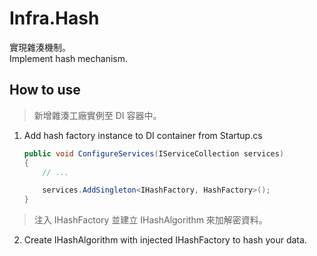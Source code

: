 # Infra.Hash

實現雜湊機制。  
Implement hash mechanism.

## How to use

> 新增雜湊工廠實例至 DI 容器中。

1. Add hash factory instance to DI container from Startup.cs

    ```csharp
    public void ConfigureServices(IServiceCollection services)
    {
        // ...

        services.AddSingleton<IHashFactory, HashFactory>();
    }
    ```

> 注入 IHashFactory 並建立 IHashAlgorithm 來加解密資料。

2. Create IHashAlgorithm with injected IHashFactory to hash your data.
